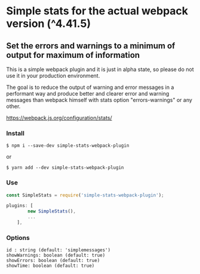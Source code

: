 # Simple stats for the actual webpack version (^4.41.5)
## Set the errors and warnings to a minimum of output for maximum of information

This is a simple webpack plugin and it is just in alpha state, 
so please do not use it in your production environment.

The goal is to reduce the output of warning and error messages in a performant 
way and produce better and clearer error and warning messages than webpack himself 
with stats option "errors-warnings" or any other.

https://webpack.js.org/configuration/stats/

### Install
```npm
$ npm i --save-dev simple-stats-webpack-plugin
```
or
```yarn
$ yarn add --dev simple-stats-webpack-plugin
```

### Use

```js
const SimpleStats = require('simple-stats-webpack-plugin');
```

```js
plugins: [
        new SimpleStats(),
        ...
    ],
```

### Options
    id : string (default: 'simplemessages') 
    showWarnings: boolean (default: true)
    showErrors: boolean (default: true)
    showTime: boolean (default: true)
